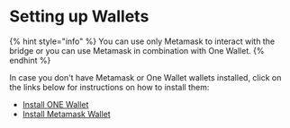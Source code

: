 # Setting up Wallets

{% hint style="info" %}
You can use only Metamask to interact with the bridge or you can use Metamask in combination with One Wallet.
{% endhint %}

In case you don't have Metamask or One Wallet wallets installed, click on the links below for instructions on how to install them:

* [Install ONE Wallet](../../network/wallets/browser-extensions-wallets/one-wallet.md)
* [Install Metamask Wallet](../../network/wallets/browser-extensions-wallets/metamask-wallet.md)

